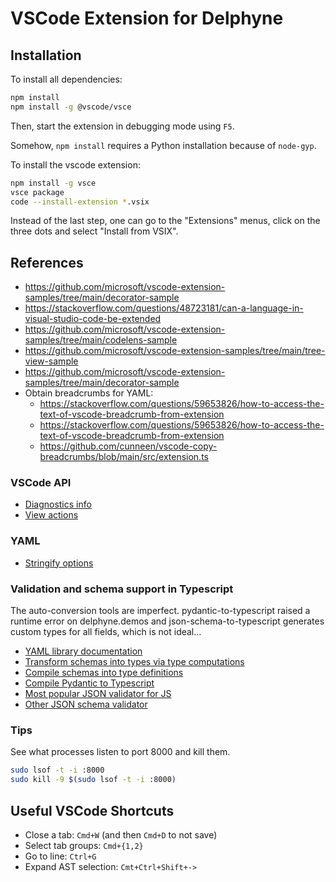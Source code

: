 # VSCode Extension for Delphyne

## Installation

To install all dependencies:

```sh
npm install
npm install -g @vscode/vsce
```

Then, start the extension in debugging mode using `F5`.

Somehow, `npm install` requires a Python installation because of  `node-gyp`.

To install the vscode extension:

```sh
npm install -g vsce
vsce package
code --install-extension *.vsix
```

Instead of the last step, one can go to the "Extensions" menus, click on the three dots and select "Install from VSIX".


## References

- https://github.com/microsoft/vscode-extension-samples/tree/main/decorator-sample
- https://stackoverflow.com/questions/48723181/can-a-language-in-visual-studio-code-be-extended
- https://github.com/microsoft/vscode-extension-samples/tree/main/codelens-sample
- https://github.com/microsoft/vscode-extension-samples/tree/main/tree-view-sample
- https://github.com/microsoft/vscode-extension-samples/tree/main/decorator-sample
- Obtain breadcrumbs for YAML:
  - https://stackoverflow.com/questions/59653826/how-to-access-the-text-of-vscode-breadcrumb-from-extension
  - https://stackoverflow.com/questions/59653826/how-to-access-the-text-of-vscode-breadcrumb-from-extension
  - https://github.com/cunneen/vscode-copy-breadcrumbs/blob/main/src/extension.ts


### VSCode API

- [Diagnostics info](https://code.visualstudio.com/api/language-extensions/programmatic-language-features#provide-diagnostics)
- [View actions](https://code.visualstudio.com/api/extension-guides/tree-view#view-actions)


### YAML

- [Stringify options](https://eemeli.org/yaml/#tostring-options)

### Validation and schema support in Typescript

The auto-conversion tools are imperfect. pydantic-to-typescript raised a runtime error on delphyne.demos and json-schema-to-typescript generates custom types for all fields, which is not ideal...

- [YAML library documentation](https://eemeli.org/yaml/#yaml)
- [Transform schemas into types via type computations](https://github.com/ThomasAribart/json-schema-to-ts#readme)
- [Compile schemas into type definitions](https://github.com/bcherny/json-schema-to-typescript#readme)
- [Compile Pydantic to Typescript](https://github.com/phillipdupuis/pydantic-to-typescript)
- [Most popular JSON validator for JS](https://github.com/ajv-validator/ajv)
- [Other JSON schema validator](https://github.com/tdegrunt/jsonschema)


### Tips

See what processes listen to port 8000 and kill them.

```sh
sudo lsof -t -i :8000
sudo kill -9 $(sudo lsof -t -i :8000)
```


## Useful VSCode Shortcuts

- Close a tab: `Cmd+W` (and then `Cmd+D` to not save)
- Select tab groups: `Cmd+{1,2}`
- Go to line: `Ctrl+G`
- Expand AST selection: `Cmt+Ctrl+Shift+->`